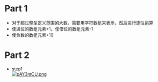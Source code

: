 # Part 1  
+ 对于超过整型定义范围的大数，需要用字符数组来表示，然后进行逐位运算  
+ 使进位的数组元素+1，使借位的数组元素-1  
+ 使负数的数组元素+10  
# Part 2  
+ step1  
[![pAY3mOU.png](https://s21.ax1x.com/2024/10/11/pAY3mOU.png)](https://imgse.com/i/pAY3mOU)
